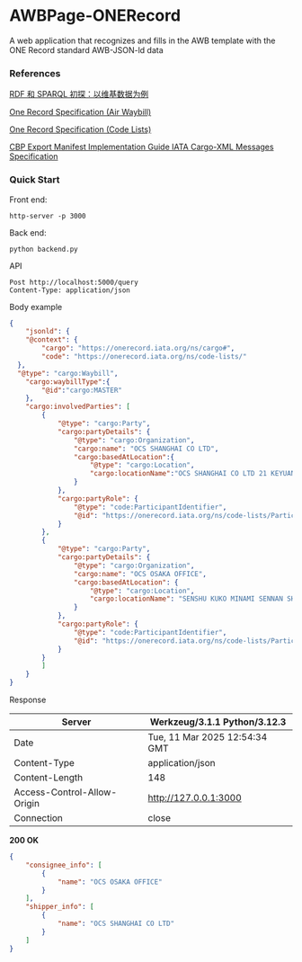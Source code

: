 # AWBPage-ONERecord
A web application that recognizes and fills in the AWB template with the ONE Record standard AWB-JSON-ld data

### References

[RDF 和 SPARQL 初探：以维基数据为例](https://www.ruanyifeng.com/blog/2020/02/sparql.html)

[One Record Specification (Air Waybill)](https://iata-cargo.github.io/ONE-Record/development/Data-Model/waybill/)

[One Record Specification (Code Lists)](https://iata-cargo.github.io/ONE-Record/development/Data-Model/code-lists/)

[CBP Export Manifest Implementation Guide IATA Cargo-XML Messages Specification](https://www.cbp.gov/sites/default/files/assets/documents/2020-Feb/ACE%20CBP%20Export%20Manifest%20Implementation%20Guide%20v02_0.pdf)

### Quick Start

Front end:

```shell
http-server -p 3000
```

Back end:

```shell
python backend.py
```

API

```http
Post http://localhost:5000/query
Content-Type: application/json
```

Body example

```json
{
    "jsonld": {
    "@context": {
        "cargo": "https://onerecord.iata.org/ns/cargo#",
        "code": "https://onerecord.iata.org/ns/code-lists/"
  },
  "@type": "cargo:Waybill",
    "cargo:waybillType":{
        "@id":"cargo:MASTER"
    },
    "cargo:involvedParties": [
        {
            "@type": "cargo:Party",
            "cargo:partyDetails": {
                "@type": "cargo:Organization",
                "cargo:name": "OCS SHANGHAI CO LTD",
                "cargo:basedAtLocation":{
                    "@type": "cargo:Location",
                    "cargo:locationName":"OCS SHANGHAI CO LTD 21 KEYUAN WEI SAN LU"
                }
            },
            "cargo:partyRole": {
                "@type": "code:ParticipantIdentifier",
                "@id": "https://onerecord.iata.org/ns/code-lists/ParticipantIdentifier#SHP"
            }
        },
        {
            "@type": "cargo:Party",
            "cargo:partyDetails": {
                "@type": "cargo:Organization",
                "cargo:name": "OCS OSAKA OFFICE",
                "cargo:basedAtLocation": {
                    "@type": "cargo:Location",
                    "cargo:locationName": "SENSHU KUKO MINAMI SENNAN SHI"
                }
            },
            "cargo:partyRole": {
                "@type": "code:ParticipantIdentifier",
                "@id": "https://onerecord.iata.org/ns/code-lists/ParticipantIdentifier#CNE"
            }
        }
        ]
    }
}
```

Response

| Server                      | Werkzeug/3.1.1 Python/3.12.3  |
| --------------------------- | ----------------------------- |
| Date                        | Tue, 11 Mar 2025 12:54:34 GMT |
| Content-Type                | application/json              |
| Content-Length              | 148                           |
| Access-Control-Allow-Origin | http://127.0.0.1:3000         |
| Connection                  | close                         |

**200 OK**

```json
{
    "consignee_info": [
        {
            "name": "OCS OSAKA OFFICE"
        }
    ],
    "shipper_info": [
        {
            "name": "OCS SHANGHAI CO LTD"
        }
    ]
}
```

